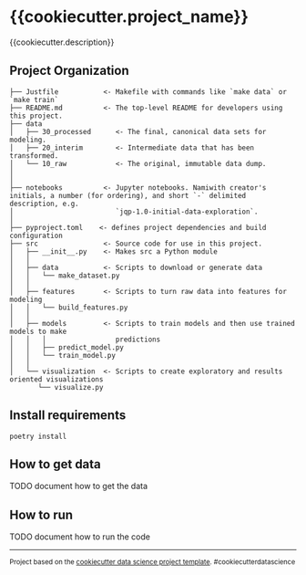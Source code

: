 # {{cookiecutter.project_name}}

{{cookiecutter.description}}

## Project Organization

    ├── Justfile           <- Makefile with commands like `make data` or `make train`
    ├── README.md          <- The top-level README for developers using this project.
    ├── data
    │   ├── 30_processed      <- The final, canonical data sets for modeling.
    │   ├── 20_interim        <- Intermediate data that has been transformed.
    │   └── 10_raw            <- The original, immutable data dump.
    │
    │
    ├── notebooks          <- Jupyter notebooks. Namiwith creator's initials, a number (for ordering), and short `-` delimited description, e.g.
    │                         `jqp-1.0-initial-data-exploration`.
    │
    ├── pyproject.toml    <- defines project dependencies and build configuration
    ├── src                <- Source code for use in this project.
    │   ├── __init__.py    <- Makes src a Python module
    │   │
    │   ├── data           <- Scripts to download or generate data
    │   │   └── make_dataset.py
    │   │
    │   ├── features       <- Scripts to turn raw data into features for modeling
    │   │   └── build_features.py
    │   │
    │   ├── models         <- Scripts to train models and then use trained models to make
    │   │   │                 predictions
    │   │   ├── predict_model.py
    │   │   └── train_model.py
    │   │
    │   └── visualization  <- Scripts to create exploratory and results oriented visualizations
           └── visualize.py


## Install requirements
```
poetry install
```

## How to get data

TODO document how to get the data

## How to run

TODO document how to run the code

--------

<p><small>Project based on the <a target="_blank" href="https://drivendata.github.io/cookiecutter-data-science/">cookiecutter data science project template</a>. #cookiecutterdatascience</small></p>
